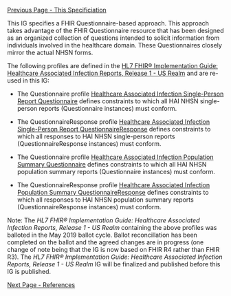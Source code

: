 [Previous Page - This Specificiation](this_specificiation.html)

This IG specifies a FHIR Questionnaire-based approach. This approach takes advantage of the FHIR Questionnaire resource that has been designed as an organized collection of questions intended to solicit information from individuals involved in the healthcare domain. These Questionnaires closely mirror the actual NHSN forms.

The following profiles are defined in the [HL7 FHIR® Implementation Guide: Healthcare Associated Infection Reports, Release 1 - US Realm](http://hl7.org/fhir/us/hai/2019May/index.html) and are re-used in this IG:

* The Questionnaire profile [Healthcare Associated Infection Single-Person Report Questionnaire](http://hl7.org/fhir/us/hai/2019May/StructureDefinition/hai-single-person-report-questionnaire) defines constraints to which all HAI NHSN single-person reports (Questionnaire instances) must conform.

* The QuestionnaireResponse profile [Healthcare Associated Infection Single-Person Report QuestionnaireResponse](http://hl7.org/fhir/us/hai/2019May/StructureDefinition/hai-single-person-report-questionnaire-response) defines constraints to which all responses to HAI NHSN single-person reports (QuestionnaireResponse instances) must conform.

* The Questionnaire profile [Healthcare Associated Infection Population Summary Questionnaire](http://hl7.org/fhir/us/hai/2019May/StructureDefinition/hai-population-summary-questionnaire) defines constraints to which all HAI NHSN population summary reports (Questionnaire instances) must conform.

* The QuestionnaireResponse profile [Healthcare Associated Infection Population Summary QuestionnaireResponse](http://hl7.org/fhir/us/hai/2019May/StructureDefinition/hai-population-summary-questionnaire-response) defines constraints to which all responses to HAI NHSN population summary reports (QuestionnaireResponse instances) must conform.

Note: The *HL7 FHIR® Implementation Guide: Healthcare Associated Infection Reports, Release 1 - US Realm* containing the above profiles was balloted in the May 2019 ballot cycle. Ballot reconcillation has been completed on the ballot and the agreed changes are in progress (one change of note being that the IG is now based on FHIR R4 rather than FHIR R3). The *HL7 FHIR® Implementation Guide: Healthcare Associated Infection Reports, Release 1 - US Realm* IG will be finalized and published before this IG is published.  

[Next Page - References](references.html)